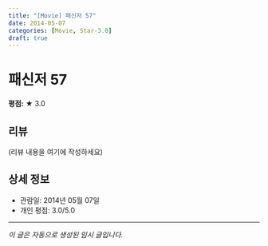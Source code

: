 ```yaml
---
title: "[Movie] 패신저 57"
date: 2014-05-07
categories: [Movie, Star-3.0]
draft: true
---
```


# 패신저 57

**평점:** ★ 3.0

## 리뷰

(리뷰 내용을 여기에 작성하세요)

## 상세 정보

- 관람일: 2014년 05월 07일
- 개인 평점: 3.0/5.0

---

*이 글은 자동으로 생성된 임시 글입니다.*
